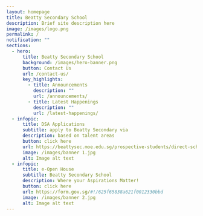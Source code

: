```yaml
---
layout: homepage
title: Beatty Secondary School
description: Brief site description here
image: /images/logo.png
permalink: /
notification: ""
sections:
  - hero:
      title: Beatty Secondary School
      background: /images/hero-banner.png
      button: Contact Us
      url: /contact-us/
      key_highlights:
        - title: Announcements
          description: ""
          url: /announcements/
        - title: Latest Happenings
          description: ""
          url: /latest-happenings/
  - infopic:
      title: DSA Applications
      subtitle: apply to Beatty Secondary via
      description: based on talent areas
      button: click here
      url: https://beattysec.moe.edu.sg/prospective-students/direct-school-admission-dsa
      image: /images/banner 1.jpg
      alt: Image alt text
  - infopic:
      title: e-Open House
      subtitle: Beatty Secondary School
      description: Where your Aspirations Matter!
      button: click here
      url: https://form.gov.sg/#!/625f65838a621f0012330bbd
      image: /images/banner 2.jpg
      alt: Image alt text
---
```

